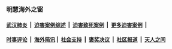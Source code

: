 
### 明慧海外之窗

####  [武汉肺炎](indexes/365.md?t=06071601) &nbsp;|&nbsp;  [迫害案例综述](indexes/328.md?t=06071601) &nbsp;|&nbsp; [迫害致死案例](indexes/277.md?t=06071601)  &nbsp;|&nbsp; [更多迫害案例](indexes/81.md?t=06071601)  &nbsp;|&nbsp; 
####  [时事评论](indexes/19.md?t=06071601) &nbsp;|&nbsp; [海外简讯](indexes/245.md?t=06071601)&nbsp;|&nbsp;  [社会支持](indexes/140.md?t=06071601) &nbsp;|&nbsp; [褒奖决议](indexes/282.md?t=06071601) &nbsp;|&nbsp; [社区报道](indexes/91.md?t=06071601)  &nbsp;|&nbsp; [天人之间](indexes/78.md?t=06071601) 

